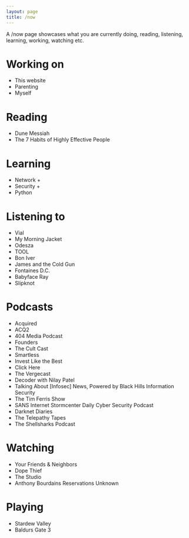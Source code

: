 ```yaml
---
layout: page
title: /now
---
```


A /now page showcases what you are currently doing, reading, listening, learning, working, watching etc.

# Working on

- This website
- Parenting
- Myself

# Reading

- Dune Messiah 
- The 7 Habits of Highly Effective People

# Learning

- Network +
- Security +
- Python

# Listening to

- Vial
- My Morning Jacket
- Odesza
- TOOL
- Bon Iver
- James and the Cold Gun
- Fontaines D.C.
- Babyface Ray
- Slipknot

# Podcasts

- Acquired
- ACQ2
- 404 Media Podcast
- Founders
- The Cult Cast
- Smartless
- Invest Like the Best
- Click Here
- The Vergecast
- Decoder with Nilay Patel
- Talking About [Infosec] News, Powered by Black Hills Information Security
- The Tim Ferris Show
- SANS Internet Stormcenter Daily Cyber Security Podcast
- Darknet Diaries
- The Telepathy Tapes
- The Shellsharks Podcast

# Watching

- Your Friends & Neighbors
- Dope Thief
- The Studio
- Anthony Bourdains Reservations Unknown

# Playing

- Stardew Valley
- Baldurs Gate 3
